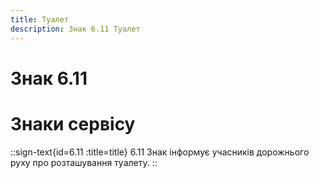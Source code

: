 ```yaml
---
title: Туалет
description: Знак 6.11 Туалет
---
```

# Знак 6.11
# Знаки сервісу
::sign-text{id=6.11 :title=title}
6.11 Знак інформує учасників дорожнього руху про розташування туалету.
::
